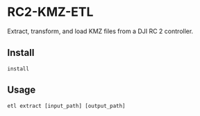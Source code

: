 # RC2-KMZ-ETL

Extract, transform, and load KMZ files from a DJI RC 2 controller.

## Install

```shell
install
```

## Usage

```shell
etl extract [input_path] [output_path]
```
